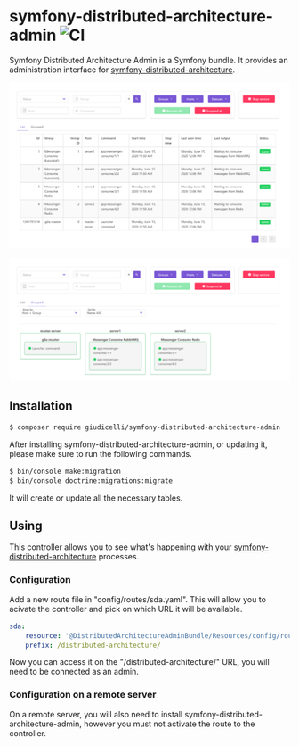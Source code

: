 
# symfony-distributed-architecture-admin ![CI](https://github.com/giudicelli/symfony-distributed-architecture-admin/workflows/CI/badge.svg)

Symfony Distributed Architecture Admin is a Symfony bundle. It provides an administration interface for [symfony-distributed-architecture](https://github.com/giudicelli/symfony-distributed-architecture).

![](https://github.com/giudicelli/symfony-distributed-architecture-admin/raw/master/docs/cap1.png)

![](https://github.com/giudicelli/symfony-distributed-architecture-admin/raw/master/docs/cap2.png)

## Installation

```bash
$ composer require giudicelli/symfony-distributed-architecture-admin
```

After installing symfony-distributed-architecture-admin, or updating it, please make sure to run the following commands.

```bash
$ bin/console make:migration
$ bin/console doctrine:migrations:migrate
```

It will create or update all the necessary tables.

## Using

This controller allows you to see what's happening with your [symfony-distributed-architecture](https://github.com/giudicelli/symfony-distributed-architecture) processes.

### Configuration

Add a new route file in "config/routes/sda.yaml". This will allow you to acivate the controller and pick on which URL it will be available.

```yaml
sda:
    resource: '@DistributedArchitectureAdminBundle/Resources/config/routes.xml'
    prefix: /distributed-architecture/
```

Now you can access it on the "/distributed-architecture/" URL, you will need to be connected as an admin.

### Configuration on a remote server

On a remote server, you will also need to install symfony-distributed-architecture-admin, however you must not activate the route to the controller.

